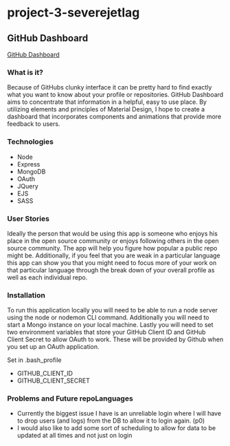 # project-3-severejetlag
## GitHub Dashboard

[GitHub Dashboard](https://fast-bastion-29101.herokuapp.com/)

### What is it?
Because of GitHubs clunky interface it can be pretty hard to find exactly what you want to know about your profile or repositories. GitHub Dashboard aims to concentrate that information in a helpful, easy to use place. By utilizing elements and principles of Material Design, I hope to create a dashboard that incorporates components and animations that provide more feedback to users.

### Technologies
* Node
* Express
* MongoDB
* OAuth
* JQuery
* EJS
* SASS

### User Stories
Ideally the person that would be using this app is someone who enjoys his place in the open source community or enjoys following others in the open source community. The app will help you figure how popular a public repo might be. Additionally, if you feel that you are weak in a particular language this app can show you that you might need to focus more of your work on that particular language through the break down of your overall profile as well as each individual repo. 

### Installation
To run this application locally you will need to be able to run a node server using the node or nodemon CLI command. Additionally you will need to start a Mongo instance on your local machine. Lastly you will need to set two environment variables that store your GitHub Client ID and GitHub Client Secret to allow OAuth to work. These will be provided by Github when you set up an OAuth application.

Set in .bash_profile
* GITHUB_CLIENT_ID
* GITHUB_CLIENT_SECRET

### Problems and Future repoLanguages

* Currently the biggest issue I have is an unreliable login where I will have to drop users (and logs) from the DB to allow it to login again. (p0)
* I would also like to add some sort of scheduling to allow for data to be updated at all times and not just on login
